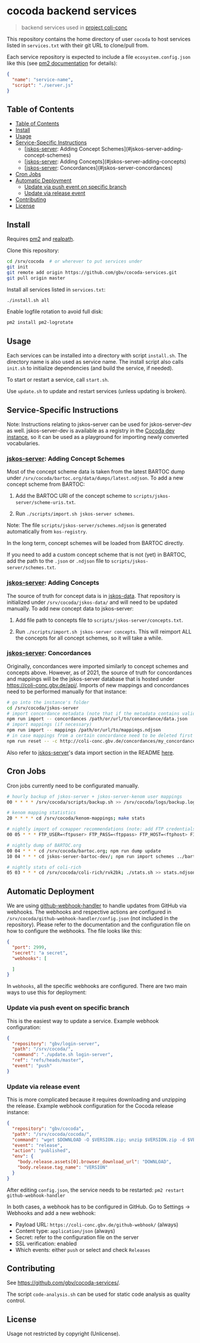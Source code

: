 # cocoda backend services

> backend services used in [project coli-conc](https://coli-conc.gbv.de/)

This repository contains the home directory of user `cocoda` to host services
listed in `services.txt` with their git URL to clone/pull from.

Each service repository is expected to include a file `ecosystem.config.json`
like this (see [pm2 documentation] for details):

```json
{
  "name": "service-name",
  "script": "./server.js"
}
```

[pm2 documentation]: http://pm2.keymetrics.io/docs/usage/application-declaration/

## Table of Contents

- [Table of Contents](#table-of-contents)
- [Install](#install)
- [Usage](#usage)
- [Service-Specific Instructions](#service-specific-instructions)
  - [[jskos-server]: Adding Concept Schemes](#jskos-server-adding-concept-schemes)
  - [[jskos-server]: Adding Concepts](#jskos-server-adding-concepts)
  - [[jskos-server]: Concordances](#jskos-server-concordances)
- [Cron Jobs](#cron-jobs)
- [Automatic Deployment](#automatic-deployment)
  - [Update via push event on specific branch](#update-via-push-event-on-specific-branch)
  - [Update via release event](#update-via-release-event)
- [Contributing](#contributing)
- [License](#license)

## Install

Requires [pm2](http://pm2.keymetrics.io/) and [realpath](http://man7.org/linux/man-pages/man1/realpath.1.html).

Clone this repository:

```bash
cd /srv/cocoda  # or wherever to put services under
git init
git remote add origin https://github.com/gbv/cocoda-services.git
git pull origin master
```

Install all services listed in `services.txt`:

```bash
./install.sh all
```

Enable logfile rotation to avoid full disk:

```bash
pm2 install pm2-logrotate
```

## Usage

Each services can be installed into a directory with script `install.sh`.
The directory name is also used as service name. The install script also
calls `init.sh` to initialize dependencies (and build the service, if needed).

To start or restart a service, call `start.sh`.

Use `update.sh` to update and restart services (unless updating is broken).

## Service-Specific Instructions

[jskos-server]: https://github.com/gbv/jskos-server

Note: Instructions relating to jskos-server can be used for jskos-server-dev as well. jskos-server-dev is available as a registry in the [Cocoda dev instance](https://coli-conc.gbv.de/cocoda/dev/), so it can be used as a playground for importing newly converted vocabularies.

### [jskos-server]: Adding Concept Schemes

Most of the concept scheme data is taken from the latest BARTOC dump under `/srv/cocoda/bartoc.org/data/dumps/latest.ndjson`. To add a new concept scheme from BARTOC:

1. Add the BARTOC URI of the concept scheme to `scripts/jskos-server/scheme-uris.txt`.

2. Run `./scripts/import.sh jskos-server schemes`.

Note: The file `scripts/jskos-server/schemes.ndjson` is generated automatically from `kos-registry`.

In the long term, concept schemes will be loaded from BARTOC directly.

If you need to add a custom concept scheme that is not (yet) in BARTOC, add the path to the `.json` or `.ndjson` file to `scripts/jskos-server/schemes.txt`.

### [jskos-server]: Adding Concepts

The source of truth for concept data is in [jskos-data](https://github.com/gbv/jskos-data). That repository is initialized under `/srv/cocoda/jskos-data/` and will need to be updated manually. To add new concept data to jskos-server:

1. Add file path to concepts file to `scripts/jskos-server/concepts.txt`.

1. Run `./scripts/import.sh jskos-server concepts`. This will reimport ALL the concepts for all concept schemes, so it will take a while.

<!-- TODO: How to do a partial import? -->

### [jskos-server]: Concordances

Originally, concordances were imported similarly to concept schemes and concepts above. However, as of 2021, the source of truth for concordances and mappings will be the jskos-server database that is hosted under https://coli-conc.gbv.de/api/. Imports of new mappings and concordances need to be performed manually for that instance:

```bash
# go into the instance's folder
cd /srv/cocoda/jskos-server
# import concordance metadata (note that if the metadata contains valid distribution data for the mappings, the mappings will also be imported in this step!)
npm run import -- concordances /path/or/url/to/concordance/data.json
# import mappings (if necessary)
npm run import -- mappings /path/or/url/to/mappings.ndjson
# in case mappings from a certain concordance need to be deleted first (note that only the mappings, not the metadata, is removed, and that it will ask for confirmation; to delete the metadata as well, remove the `-c` from the command)
npm run reset -- -c http://coli-conc.gbv.de/concordances/my_concordance
```

Also refer to [jskos-server]'s data import section in the README [here](https://github.com/gbv/jskos-server#data-import).

## Cron Jobs
Cron jobs currently need to be configurated manually.

```bash
# hourly backup of jskos-server + jskos-server-kenom user mappings
00 * * * * /srv/cocoda/scripts/backup.sh >> /srv/cocoda/logs/backup.log

# kenom mapping statistics
20 * * * * cd /srv/cocoda/kenom-mappings; make stats

# nightly import of ccmapper recommendations (note: add FTP credentials!)
00 05 * * * FTP_USER=<ftpuser> FTP_PASS=<ftppass> FTP_HOST=<ftphost> FILE=generated SERVER_PATH=/srv/cocoda/jskos-server-ccmapper SERVER_RESET=yes /srv/cocoda/scripts/import.sh jskos-server-ccmapper mappings > /srv/cocoda/logs/jskos-server-ccmapper_mappings.log

# nightly dump of BARTOC.org
00 04 * * * cd /srv/cocoda/bartoc.org; npm run dump update
10 04 * * * cd jskos-server-bartoc-dev/; npm run import schemes ../bartoc.org/data/dumps/latest.ndjson

# nightly stats of coli-rich
05 03 * * * cd /srv/cocoda/coli-rich/rvk2bk; ./stats.sh >> stats.ndjson
```

## Automatic Deployment
We are using [github-webhook-handler](https://github.com/gbv/github-webhook-handler) to handle updates from GitHub via webhooks. The webhooks and respective actions are configured in `/srv/cocoda/github-webhook-handler/config.json` (not included in the repository). Please refer to the documentation and the configuration file on how to configure the webhooks. The file looks like this:

```json
{
  "port": 2999,
  "secret": "a secret",
  "webhooks": [

  ]
}
```

In `webhooks`, all the specific webhooks are configured. There are two main ways to use this for deployment:

### Update via push event on specific branch
This is the easiest way to update a service. Example webhook configuration:

```json
{
  "repository": "gbv/login-server",
  "path": "/srv/cocoda/",
  "command": "./update.sh login-server",
  "ref": "refs/heads/master",
  "event": "push"
}
```

### Update via release event
This is more complicated because it requires downloading and unzipping the release. Example webhook configuration for the Cocoda release instance:

```json
{
  "repository": "gbv/cocoda",
  "path": "/srv/cocoda/cocoda/",
  "command": "wget $DOWNLOAD -O $VERSION.zip; unzip $VERSION.zip -d $VERSION-temp; mv $VERSION-temp/cocoda/ $VERSION; rm $VERSION.zip; rm -r $VERSION-temp; cp app/cocoda.json $VERSION/cocoda.json; rm app; ln -sf $VERSION app; ./updateBuilds.sh",
  "event": "release",
  "action": "published",
  "env": {
    "body.release.assets[0].browser_download_url": "DOWNLOAD",
    "body.release.tag_name": "VERSION"
  }
}
```

After editing `config.json`, the service needs to be restarted: `pm2 restart github-webhook-handler`

In both cases, a webhook has to be configured in GitHub. Go to Settings -> Webhooks and add a new webhook:

- Payload URL: `https://coli-conc.gbv.de/github-webhook/` (always)
- Content type: `application/json` (always)
- Secret: refer to the configuration file on the server
- SSL verification: enabled
- Which events: either `push` or select and check `Releases`

## Contributing

See <https://github.com/gbv/cocoda-services/>.

The script `code-analysis.sh` can be used for static code analysis as quality control.

## License

Usage not restricted by copyright (Unlicense).
